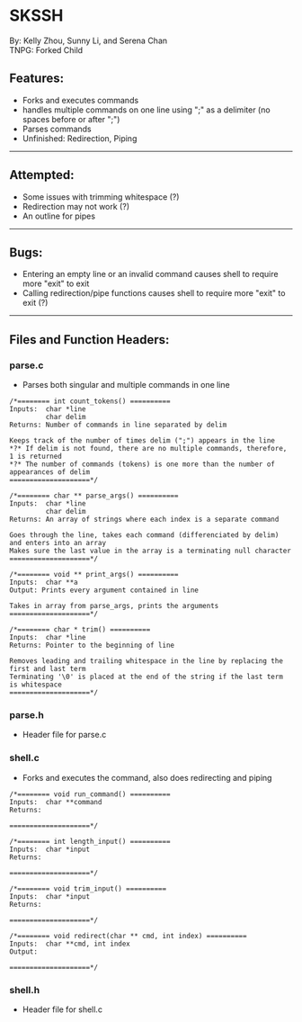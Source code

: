 # SKSSH
By: Kelly Zhou, Sunny Li, and Serena Chan\
TNPG: Forked Child

## Features:
- Forks and executes commands
- handles multiple commands on one line using ";" as a delimiter (no spaces before or after ";")
- Parses commands
- Unfinished: Redirection, Piping

---

## Attempted:
- Some issues with trimming whitespace (?)
- Redirection may not work (?)
- An outline for pipes

---

## Bugs:
- Entering an empty line or an invalid command causes shell to require more "exit" to exit
- Calling redirection/pipe functions causes shell to require more "exit" to exit (?)

---

## Files and Function Headers:
### parse.c
  * Parses both singular and multiple commands in one line
  ```
  /*======== int count_tokens() ==========
  Inputs:  char *line
           char delim
  Returns: Number of commands in line separated by delim

  Keeps track of the number of times delim (";") appears in the line
  *?* If delim is not found, there are no multiple commands, therefore, 1 is returned
  *?* The number of commands (tokens) is one more than the number of appearances of delim
  ====================*/

  /*======== char ** parse_args() ==========
  Inputs:  char *line
           char delim
  Returns: An array of strings where each index is a separate command
  
  Goes through the line, takes each command (differenciated by delim) and enters into an array
  Makes sure the last value in the array is a terminating null character
  ====================*/
  
  /*======== void ** print_args() ==========
  Inputs:  char **a
  Output: Prints every argument contained in line

  Takes in array from parse_args, prints the arguments
  ====================*/

  /*======== char * trim() ==========
  Inputs:  char *line
  Returns: Pointer to the beginning of line

  Removes leading and trailing whitespace in the line by replacing the first and last term
  Terminating '\0' is placed at the end of the string if the last term is whitespace
  ====================*/  
  ```

### parse.h
  * Header file for parse.c

### shell.c
  * Forks and executes the command, also does redirecting and piping 
  ```
  /*======== void run_command() ==========
  Inputs:  char **command
  Returns: 
  
  ====================*/
  
  /*======== int length_input() ==========
  Inputs:  char *input
  Returns: 
  
  ====================*/
  
  /*======== void trim_input() ==========
  Inputs:  char *input
  Returns: 
  
  ====================*/ 
  
  /*======== void redirect(char ** cmd, int index) ==========
  Inputs:  char **cmd, int index
  Output:  
  
  ====================*/
  ```

### shell.h
  * Header file for shell.c
